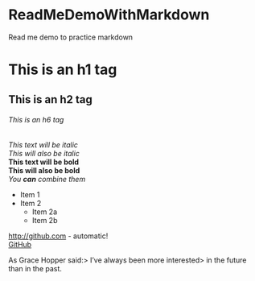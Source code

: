 # ReadMeDemoWithMarkdown
Read me demo to practice markdown
# This is an h1 tag
## This is an h2 tag
###### This is an h6 tag


*This text will be italic*\
_This will also be italic_\
**This text will be bold**\
__This will also be bold__\
*You **can** combine them*


* Item 1
* Item 2  
  * Item 2a  
  * Item 2b

http://github.com - automatic!\
[GitHub](http://github.com)

As Grace Hopper said:> I’ve always been more interested> in the future than in the past.
